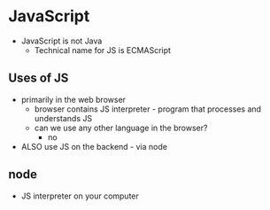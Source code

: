 # JavaScript
- JavaScript is not Java
  - Technical name for JS is ECMAScript

## Uses of JS
- primarily in the web browser
  - browser contains JS interpreter - program that processes and understands JS
  - can we use any other language in the browser?
    - no
- ALSO use JS on the backend - via node

## node
- JS interpreter on your computer